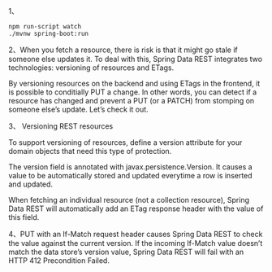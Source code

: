 1、
```
npm run-script watch
./mvnw spring-boot:run
```
2、When you fetch a resource, there is risk is that it might go stale if someone else updates it. To deal with this, Spring Data REST integrates two technologies: versioning of resources and ETags.

  By versioning resources on the backend and using ETags in the frontend, it is possible to conditially PUT a change. In other words, you can detect if a resource has changed and prevent a PUT (or a PATCH) from stomping on someone else’s update. Let’s check it out.


3、
Versioning REST resources

To support versioning of resources, define a version attribute for your domain objects that need this type of protection.

The version field is annotated with javax.persistence.Version. It causes a value to be automatically stored and updated everytime a row is inserted and updated.

When fetching an individual resource (not a collection resource), Spring Data REST will automatically add an ETag response header with the value of this field.

4、PUT with an If-Match request header causes Spring Data REST to check the value against the current version. If the incoming If-Match value doesn’t match the data store’s version value, Spring Data REST will fail with an HTTP 412 Precondition Failed.